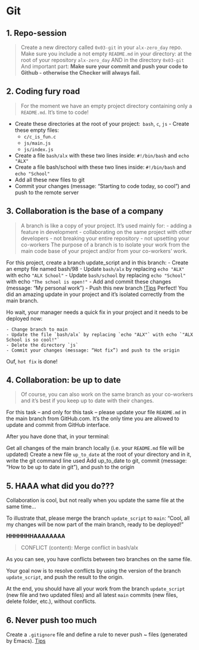 # Git
## 1. Repo-session
>    Create a new directory called `0x03-git` in your `alx-zero_day` repo.
    Make sure you include a not empty `README.md` in your directory:
    at the root of your repository `alx-zero_day`
    AND in the directory `0x03-git`
    And important part: **Make sure your commit and push your code to Github - otherwise the Checker will always fail.**

## 2. Coding fury road
>   For the moment we have an empty project directory containing only a `README.md`. It’s time to code!

   - Create these directories at the root of your project:` bash`, `c`, `js`
    - Create these empty files:
        - `c/c_is_fun.c`
        - `js/main.js`
        - `js/index.js`
- Create a file `bash/alx` with these two lines inside: `#!/bin/bash` and `echo "ALX"`
- Create a file bash/school with these two lines inside: `#!/bin/bash` and `echo "School"`
- Add all these new files to git
- Commit your changes (message: “Starting to code today, so cool”) and push to the remote server


## 3. Collaboration is the base of a company
> A branch is like a copy of your project. It’s used mainly for:
    - adding a feature in development
    - collaborating on the same project with other developers
    - not breaking your entire repository
    - not upsetting your co-workers
The purpose of a branch is to isolate your work from the main code base of your project and/or from your co-workers’ work.

For this project, create a branch update_script and in this branch:
    - Create an empty file named bash/98
    - Update `bash/alx` by replacing `echo "ALX"` with echo `"ALX School"`
    - Update `bash/school` by replacing `echo "School"` with echo `"The school is open!"`
    - Add and commit these changes (message: “My personal work”)
    - Push this new branch [!Tips](https://docs.github.com/en/get-started/using-git/pushing-commits-to-a-remote-repository)
Perfect! You did an amazing update in your project and it’s isolated correctly from the main branch.

Ho wait, your manager needs a quick fix in your project and it needs to be deployed now:

    - Change branch to main
    - Update the file `bash/alx` by replacing `echo "ALX"` with echo `"ALX School is so cool!"`
    - Delete the directory `js`
    - Commit your changes (message: “Hot fix”) and push to the origin
Ouf, `hot fix` is done!

## 4. Collaboration: be up to date
> Of course, you can also work on the same branch as your co-workers and it’s best if you keep up to date with their changes.

For this task – and only for this task – please update your file `README.md` in the main branch from GitHub.com. It’s the only time you are allowed to update and commit from GitHub interface.

After you have done that, in your terminal:

Get all changes of the main branch locally (i.e. your `README.md` file will be updated)
Create a new file `up_to_date` at the root of your directory and in it, write the git command line used
Add up_to_date to git, commit (message: “How to be up to date in git”), and push to the origin

##  5. HAAA what did you do???

Collaboration is cool, but not really when you update the same file at the same time…

To illustrate that, please merge the branch `update_script` to `main`: “Cool, all my changes will be now part of the main branch, ready to be deployed!”

**HHHHHHHAAAAAAAA**

> CONFLICT (content): Merge conflict in bash/alx

As you can see, you have conflicts between two branches on the same file.

Your goal now is to resolve conflicts by using the version of the branch `update_script`, and push the result to the origin.

At the end, you should have all your work from the branch `update_script` (new file and two updated files) and all latest `main` commits (new files, delete folder, etc.), without conflicts.


## 6. Never push too much
 Create a `.gitignore` file and define a rule to never push ~ files (generated by Emacs). [Tips](https://git-scm.com/docs/gitignore)
